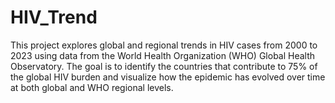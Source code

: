 # HIV_Trend
This project explores global and regional trends in HIV cases from 2000 to 2023 using data from the World Health Organization (WHO) Global Health Observatory. The goal is to identify the countries that contribute to 75% of the global HIV burden and visualize how the epidemic has evolved over time at both global and WHO regional levels.
